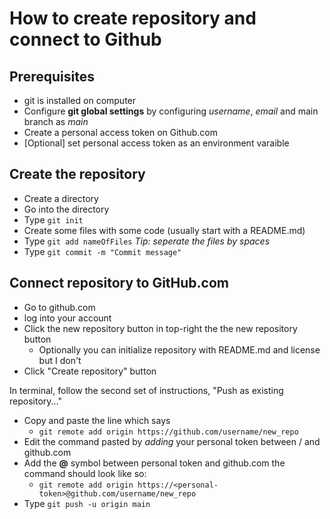 # How to create repository and connect to Github
## Prerequisites
   * git is installed on computer
   * Configure **git global settings** by configuring *username*, *email* and main branch as *main*
   * Create a personal access token on Github.com
   * [Optional] set personal access token as an environment varaible

## Create the repository
   * Create a directory
   * Go into the  directory
   * Type `git init`
   * Create some files with some code (usually start with a README.md)
   * Type `git add nameOfFiles` *Tip: seperate the files by spaces*
   * Type `git commit -m "Commit message"`

## Connect repository to GitHub.com
   * Go to github.com
   * log into your account
   * Click the new repository button in top-right the the new repository button
       * Optionally you can initialize repository with README.md and license but I don't
   * Click "Create repository" button

In terminal, follow the second set of instructions, "Push as existing repository..."
   * Copy and paste the line which says
       * `git remote add origin https://github.com/username/new_repo`
   * Edit the command pasted by *adding* your personal token between / and github.com
   * Add the **@** symbol between personal token and github.com the command should look like so:
       * `git remote add origin https://<personal-token>@github.com/username/new_repo`
   * Type `git push -u origin main` 
